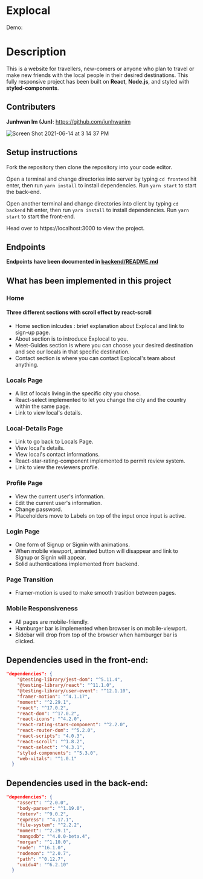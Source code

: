 # Explocal

Demo: 

# Description

This is a website for travellers, new-comers or anyone who plan to travel or make new friends with the local people in their desired destinations. This fully responsive project has been built on **React**, **Node.js**, and styled with **styled-components**.

## Contributers

**Junhwan Im (Jun)**: https://github.com/junhwanim

![Screen Shot 2021-06-14 at 3 14 37 PM](https://user-images.githubusercontent.com/77517752/121947172-be964280-cd23-11eb-9a03-365d8ccb118d.jpg)




## Setup instructions

Fork the repository then clone the repository into your code editor.

Open a terminal and change directories into server by typing `cd frontend` hit enter, then run `yarn install` to install dependencies. Run `yarn start` to start the back-end.

Open another terminal and change directories into client by typing `cd backend` hit enter, then run `yarn install` to install dependencies. Run `yarn start` to start the front-end.

Head over to https://localhost:3000 to view the project.

## Endpoints

**Endpoints have been documented in [backend/README.md](https://github.com/junhwanim/Explocal/blob/main/backend/README.md)**

## What has been implemented in this project

### Home
#### Three different sections with scroll effect by **react-scroll**
- Home section inlcudes : brief explanation about Explocal and link to sign-up page.
- About section is to introduce Explocal to you.
- Meet-Guides section is where you can choose your desired destination and see our locals in that specific destination.
- Contact section is where you can contact Explocal's team about anything.

### Locals Page
- A list of locals living in the specific city you chose.
- React-select implemented to let you change the city and the country within the same page.
- Link to view local's details.

### Local-Details Page
- Link to go back to Locals Page.
- View local's details.
- View local's contact informations.
- React-star-rating-component implemented to permit review system.
- Link to view the reviewers profile.

### Profile Page
- View the current user's information.
- Edit the current user's information.
- Change password.
- Placeholders move to Labels on top of the input once input is active.

### Login Page
- One form of Signup or Signin with animations.
- When mobile viewport, animated button will disappear and link to Signup or Signin will appear.
- Solid authentications implemented from backend.

### Page Transition
- Framer-motion is used to make smooth trasition between pages.

### Mobile Responsiveness 
- All pages are mobile-friendly.
- Hamburger bar is implemented when browser is on mobile-viewport.
- Sidebar will drop from top of the browser when hamburger bar is clicked.

## Dependencies used in the front-end:
```json
"dependencies": {
    "@testing-library/jest-dom": "^5.11.4",
    "@testing-library/react": "^11.1.0",
    "@testing-library/user-event": "^12.1.10",
    "framer-motion": "^4.1.17",
    "moment": "^2.29.1",
    "react": "^17.0.2",
    "react-dom": "^17.0.2",
    "react-icons": "^4.2.0",
    "react-rating-stars-component": "^2.2.0",
    "react-router-dom": "^5.2.0",
    "react-scripts": "4.0.3",
    "react-scroll": "^1.8.2",
    "react-select": "^4.3.1",
    "styled-components": "^5.3.0",
    "web-vitals": "^1.0.1"
  }
```

## Dependencies used in the back-end:
```json
"dependencies": {
    "assert": "^2.0.0",
    "body-parser": "^1.19.0",
    "dotenv": "^9.0.2",
    "express": "^4.17.1",
    "file-system": "^2.2.2",
    "moment": "^2.29.1",
    "mongodb": "^4.0.0-beta.4",
    "morgan": "^1.10.0",
    "node": "^16.1.0",
    "nodemon": "^2.0.7",
    "path": "^0.12.7",
    "uuidv4": "^6.2.10"
  }
```
